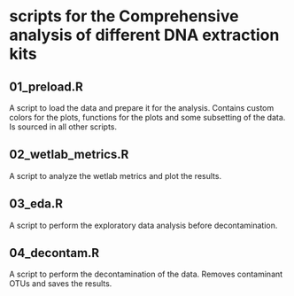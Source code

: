 # scripts for the Comprehensive analysis of different DNA extraction kits

## 01_preload.R
A script to load the data and prepare it for the analysis. Contains custom colors for the plots, functions for the plots and some subsetting of the data. Is sourced in all other scripts.

## 02_wetlab_metrics.R
A script to analyze the wetlab metrics and plot the results.

## 03_eda.R
A script to perform the exploratory data analysis before decontamination.

## 04_decontam.R
A script to perform the decontamination of the data. Removes contaminant OTUs and saves the results.
